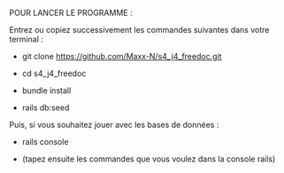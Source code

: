 POUR LANCER LE PROGRAMME :


  Entrez ou copiez successivement les commandes suivantes dans votre terminal : 

  * git clone https://github.com/Maxx-N/s4_j4_freedoc.git

  * cd s4_j4_freedoc

  * bundle install

  * rails db:seed 


  Puis, si vous souhaitez jouer avec les bases de données : 

  * rails console

  * (tapez ensuite les commandes que vous voulez dans la console rails)

